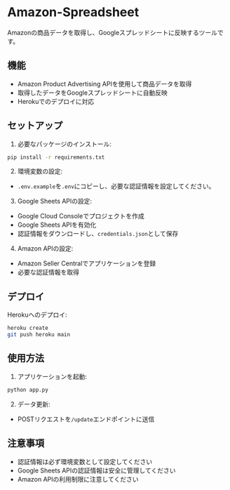 # Amazon-Spreadsheet

Amazonの商品データを取得し、Googleスプレッドシートに反映するツールです。

## 機能

- Amazon Product Advertising APIを使用して商品データを取得
- 取得したデータをGoogleスプレッドシートに自動反映
- Herokuでのデプロイに対応

## セットアップ

1. 必要なパッケージのインストール:
```bash
pip install -r requirements.txt
```

2. 環境変数の設定:
- `.env.example`を`.env`にコピーし、必要な認証情報を設定してください。

3. Google Sheets APIの設定:
- Google Cloud Consoleでプロジェクトを作成
- Google Sheets APIを有効化
- 認証情報をダウンロードし、`credentials.json`として保存

4. Amazon APIの設定:
- Amazon Seller Centralでアプリケーションを登録
- 必要な認証情報を取得

## デプロイ

Herokuへのデプロイ:
```bash
heroku create
git push heroku main
```

## 使用方法

1. アプリケーションを起動:
```bash
python app.py
```

2. データ更新:
- POSTリクエストを`/update`エンドポイントに送信

## 注意事項

- 認証情報は必ず環境変数として設定してください
- Google Sheets APIの認証情報は安全に管理してください
- Amazon APIの利用制限に注意してください 